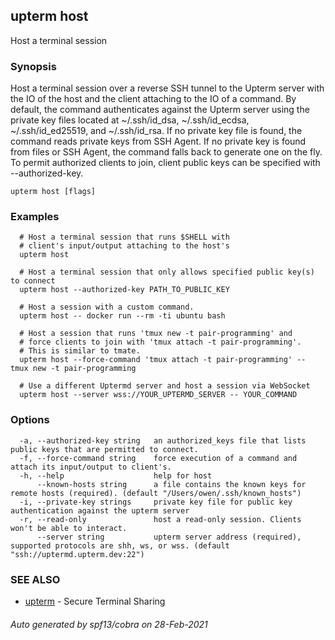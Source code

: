 ## upterm host

Host a terminal session

### Synopsis

Host a terminal session over a reverse SSH tunnel to the Upterm server with the IO of the host and the client attaching to the IO of a command. By default, the command authenticates against the Upterm server using the private key files located at ~/.ssh/id_dsa, ~/.ssh/id_ecdsa, ~/.ssh/id_ed25519, and ~/.ssh/id_rsa. If no private key file is found, the command reads private keys from SSH Agent. If no private key is found from files or SSH Agent, the command falls back to generate one on the fly. To permit authorized clients to join, client public keys can be specified with --authorized-key.

```
upterm host [flags]
```

### Examples

```
  # Host a terminal session that runs $SHELL with
  # client's input/output attaching to the host's
  upterm host

  # Host a terminal session that only allows specified public key(s) to connect
  upterm host --authorized-key PATH_TO_PUBLIC_KEY

  # Host a session with a custom command.
  upterm host -- docker run --rm -ti ubuntu bash

  # Host a session that runs 'tmux new -t pair-programming' and
  # force clients to join with 'tmux attach -t pair-programming'.
  # This is similar to tmate.
  upterm host --force-command 'tmux attach -t pair-programming' -- tmux new -t pair-programming

  # Use a different Uptermd server and host a session via WebSocket
  upterm host --server wss://YOUR_UPTERMD_SERVER -- YOUR_COMMAND
```

### Options

```
  -a, --authorized-key string   an authorized_keys file that lists public keys that are permitted to connect.
  -f, --force-command string    force execution of a command and attach its input/output to client's.
  -h, --help                    help for host
      --known-hosts string      a file contains the known keys for remote hosts (required). (default "/Users/owen/.ssh/known_hosts")
  -i, --private-key strings     private key file for public key authentication against the upterm server
  -r, --read-only               host a read-only session. Clients won't be able to interact.
      --server string           upterm server address (required), supported protocols are shh, ws, or wss. (default "ssh://uptermd.upterm.dev:22")
```

### SEE ALSO

* [upterm](upterm.md)	 - Secure Terminal Sharing

###### Auto generated by spf13/cobra on 28-Feb-2021
